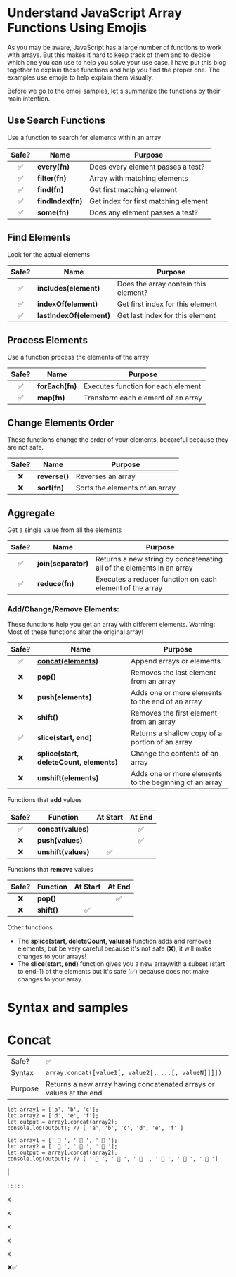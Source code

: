 # Understand JavaScript Array Functions Using Emojis

As you may be aware, JavaScript has a large number of functions to work with arrays. But this makes it hard to keep track of them and to decide which one you can use to help you solve your use case. I have put this blog together to explain those functions and help you find the proper one. The examples use emojis to help explain them visually.

Before we go to the emoji samples, let's summarize the functions by their main intention.

## Use Search Functions

Use a function to search for elements within an array

| Safe? | Name              | Purpose                              |
| :---: | ----------------- | ------------------------------------ |
|  ✅   | **every(fn)**     | Does every element passes a test?    |
|  ✅   | **filter(fn)**    | Array with matching elements         |
|  ✅   | **find(fn)**      | Get first matching element           |
|  ✅   | **findIndex(fn)** | Get index for first matching element |
|  ✅   | **some(fn)**      | Does any element passes a test?      |

## Find Elements

Look for the actual elements

| Safe? | Name                     | Purpose                              |
| :---: | ------------------------ | ------------------------------------ |
|  ✅   | **includes(element)**    | Does the array contain this element? |
|  ✅   | **indexOf(element)**     | Get first index for this element     |
|  ✅   | **lastIndexOf(element)** | Get last index for this element      |

## Process Elements

Use a function process the elements of the array

| Safe? | Name            | Purpose                            |
| :---: | --------------- | ---------------------------------- |
|  ✅   | **forEach(fn)** | Executes function for each element |
|  ✅   | **map(fn)**     | Transform each element of an array |

## Change Elements Order

These functions change the order of your elements, becareful because they are not safe.

| Safe? | Name          | Purpose                        |
| :---: | ------------- | ------------------------------ |
|  ❌   | **reverse()** | Reverses an array              |
|  ❌   | **sort(fn)**  | Sorts the elements of an array |

## Aggregate

Get a single value from all the elements

| Safe? | Name                | Purpose                                                               |
| :---: | ------------------- | --------------------------------------------------------------------- |
|  ✅   | **join(separator)** | Returns a new string by concatenating all of the elements in an array |
|  ✅   | **reduce(fn)**      | Executes a reducer function on each element of the array              |

### Add/Change/Remove Elements:

These functions help you get an array with different elements. Warning: Most of these functions alter the original array!

| Safe? | Name                                     | Purpose                                                |
| :---: | ---------------------------------------- | ------------------------------------------------------ |
|  ✅   | **[concat(elements)](#concat)**          | Append arrays or elements                              |
|  ❌   | **pop()**                                | Removes the last element from an array                 |
|  ❌   | **push(elements)**                       | Adds one or more elements to the end of an array       |
|  ❌   | **shift()**                              | Removes the first element from an array                |
|  ✅   | **slice(start, end)**                    | Returns a shallow copy of a portion of an array        |
|  ❌   | **splice(start, deleteCount, elements)** | Change the contents of an array                        |
|  ❌   | **unshift(elements)**                    | Adds one or more elements to the beginning of an array |

Functions that **add** values

| Safe? | Function            | At Start | At End |
| :---: | ------------------- | :------: | :----: |
|  ✅   | **concat(values)**  |          |   ✅   |
|  ❌   | **push(values)**    |          |   ✅   |
|  ❌   | **unshift(values)** |    ✅    |        |

Functions that **remove** values

| Safe? | Function    | At Start | At End |
| :---: | ----------- | :------: | :----: |
|  ❌   | **pop()**   |          |   ✅   |
|  ❌   | **shift()** |    ✅    |        |

Other functions

-   The **splice(start, deleteCount, values)** function adds and removes elements, but be very careful because it's not safe (❌), it will make changes to your arrays!
-   The **slice(start, end)** function gives you a new arraywith a subset (start to end-1) of the elements but it's safe (✅) because does not make changes to your array.

# Syntax and samples

# Concat

|         |                                                                     |
| ------- | ------------------------------------------------------------------- |
| Safe?   | ✅                                                                  |
| Syntax  | `array.concat([value1[, value2[, ...[, valueN]]]])`                 |
| Purpose | Returns a new array having concatenated arrays or values at the end |

```
let array1 = ['a', 'b', 'c'];
let array2 = ['d', 'e', 'f'];
let output = array1.concat(array2);
console.log(output); // [ 'a', 'b', 'c', 'd', 'e', 'f' ]
```

```
let array1 = [' 🐄 ', ' 🥔 ', ' 🐔 '];
let array2 = [' 🌽 ', ' 🍔 ', ' 🍟 '];
let output = array1.concat(array2);
console.log(output); // [ ' 🐄 ', ' 🥔 ', ' 🐔 ', ' 🌽 ', ' 🍔 ', ' 🍟 ']
```

|

:
:
:
:
:

x

x

x

x

x

❌✅

```

```
